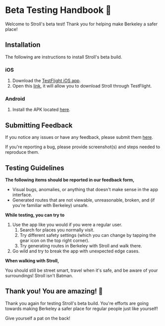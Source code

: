 # Beta Testing Handbook 📕

Welcome to Stroll's beta test! Thank you for helping make Berkeley a safer place!

## Installation

The following are instructions to install Stroll's beta build.

### iOS

1. Download the [TestFlight iOS app](https://apps.apple.com/us/app/testflight/id899247664).
2. Open this [link](https://testflight.apple.com/join/vS0oDgo2), it will allow you to download Stroll through TestFlight.

### Android

1. Install the APK located [here](https://drive.google.com/drive/u/1/folders/1u8LhAiQUNnyeUr6Xl3bR1ptuz7hqXGI-).

## Submitting Feedback

If you notice any issues or have any feedback, please submit them [here](https://forms.gle/DxMdFYiYEy19PCh4A).

If you're reporting a bug, please provide screenshot(s) and steps needed to reproduce them.

## Testing Guidelines

**The following items should be reported in our feedback form,**

- Visual bugs, anomalies, or anything that doesn't make sense in the app interface.
- Generated routes that are not viewable, unreasonable, broken, and (if you're familiar with Berkeley) unsafe.

**While testing, you can try to**

1. Use the app like you would if you were a regular user.
    1. Search for places you normally visit.
    2. Try different safety settings (which you can change by tapping the gear icon on the top right corner).
    3. Try generating routes in Berkeley with Stroll and walk there.
2. Go wild and try to break the app with unexpected edge cases.

**When walking with Stroll,**

You should still be street smart, travel when it's safe, and be aware of your surroundings! Stroll isn't Batman.

## Thank you! You are amazing! 🥳

Thank you again for testing Stroll's beta build. You're efforts are going towards making Berkeley a safer place for regular people just like yourself!

Give yourself a pat on the back!